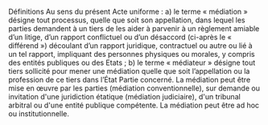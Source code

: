 Définitions
Au sens du présent Acte uniforme :
a) le terme « médiation » désigne tout processus, quelle que soit son appellation, dans
lequel les parties demandent à un tiers de les aider à parvenir à un règlement
amiable d’un litige, d’un rapport conflictuel ou d’un désaccord (ci-après le «
différend ») découlant d’un rapport juridique, contractuel ou autre ou lié à un tel
rapport, impliquant des personnes physiques ou morales, y compris des entités
publiques ou des Etats ;
b) le terme « médiateur » désigne tout tiers sollicité pour mener une médiation quelle
que soit l’appellation ou la profession de ce tiers dans l’État Partie concerné.
La médiation peut être mise en œuvre par les parties (médiation conventionnelle), sur
demande ou invitation d'une juridiction étatique (médiation judiciaire), d'un tribunal
arbitral ou d'une entité publique compétente.
La médiation peut être ad hoc ou institutionnelle.